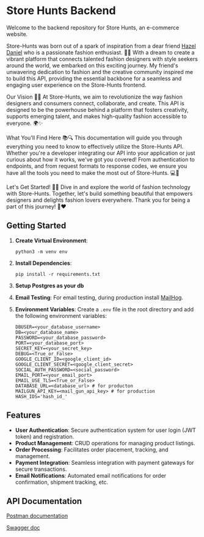 # Store Hunts Backend

Welcome to the backend repository for Store Hunts, an e-commerce website.

Store-Hunts was born out of a spark of inspiration from a dear friend [Hazel Daniel](https://github.com/HazelDaniel) who is a passionate fashion enthusiast. 👗👠 With a dream to create a vibrant platform that connects talented fashion designers with style seekers around the world, we embarked on this exciting journey. My friend's unwavering dedication to fashion and the creative community inspired me to build this API, providing the essential backbone for a seamless and engaging user experience on the Store-Hunts frontend.

Our Vision 🚀💡
At Store-Hunts, we aim to revolutionize the way fashion designers and consumers connect, collaborate, and create. This API is designed to be the powerhouse behind a platform that fosters creativity, supports emerging talent, and makes high-quality fashion accessible to everyone. 🌍✨

What You'll Find Here 📚🔍
This documentation will guide you through everything you need to know to effectively utilize the Store-Hunts API. Whether you're a developer integrating our API into your application or just curious about how it works, we've got you covered! From authentication to endpoints, and from request formats to response codes, we ensure you have all the tools you need to make the most out of Store-Hunts. 💻💪

Let's Get Started! 🚀💃
Dive in and explore the world of fashion technology with Store-Hunts. Together, let's build something beautiful that empowers designers and delights fashion lovers everywhere. Thank you for being a part of this journey! 🌟❤️

## Getting Started

1. **Create Virtual Environment**: 
   ```
   python3 -m venv env
   ```

2. **Install Dependencies**: 
   ```
   pip install -r requirements.txt
   ```
3. **Setup Postgres as your db**


4. **Email Testing**:
   For email testing, during production install [MailHog](https://github.com/mailhog/MailHog).

5. **Environment Variables**:
   Create a `.env` file in the root directory and add the following environment variables:
   ```plaintext
   DBUSER=<your_database_username>
   DB=<your_database_name>
   PASSWORD=<your_database_password>
   PORT=<your_database_port>
   SECRET_KEY=<your_secret_key>
   DEBUG=<True_or_False>
   GOOGLE_CLIENT_ID=<google_client_id>
   GOOGLE_CLIENT_SECRET=<google_client_secret>
   SOCIAL_AUTH_PASSWORD=<social_password>
   EMAIL_PORT=<your_email_port>
   EMAIL_USE_TLS=<True_or_False>
   DATABASE_URL=<database_url> # for producton
   MAILGUN_API_KEY=<mail_gun_api_key> # for production
   HASH_IDS='hash_id_'
   ```


## Features

- **User Authentication**: Secure authentication system for user login (JWT token) and registration.
- **Product Management**: CRUD operations for managing product listings.
- **Order Processing**: Facilitates order placement, tracking, and management.
- **Payment Integration**: Seamless integration with payment gateways for secure transactions.
- **Email Notifications**: Automated email notifications for order confirmation, shipment tracking, etc.


## API Documentation
[Postman documentation](https://store-hunts-team.postman.co/workspace/store-hunts-team-Workspace~803429b9-1e33-4aa2-85c4-fadb6440e195/request/29589431-e35cae8a-d6c9-4a87-875f-6671c3477214?action=share&creator=29589431&ctx=documentation&active-environment=29589431-7b0482f1-b742-4d0b-9f67-cc960e504b77)

[Swagger doc](https://store-hunt-1.onrender.com/swagger-ui/#/)
